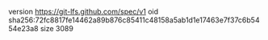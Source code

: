 version https://git-lfs.github.com/spec/v1
oid sha256:72fc8817fe14462a89b876c85411c48158a5ab1d1e17463e7f37c6b5454e23a8
size 3089
